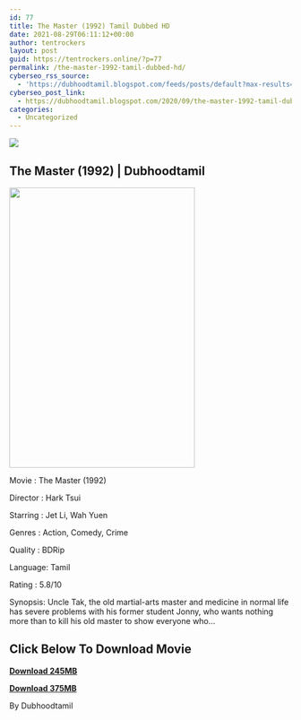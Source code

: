 ```yaml
---
id: 77
title: The Master (1992) Tamil Dubbed HD
date: 2021-08-29T06:11:12+00:00
author: tentrockers
layout: post
guid: https://tentrockers.online/?p=77
permalink: /the-master-1992-tamil-dubbed-hd/
cyberseo_rss_source:
  - 'https://dubhoodtamil.blogspot.com/feeds/posts/default?max-results=150&start-index=151'
cyberseo_post_link:
  - https://dubhoodtamil.blogspot.com/2020/09/the-master-1992-tamil-dubbed-hd.html
categories:
  - Uncategorized
---
```

<div class="media_block">
  <img src="https://1.bp.blogspot.com/-Az3f__lnWKg/X1xjMt4jnhI/AAAAAAAACYs/F0Zp5tR2WmUUY9JGDqe1gPTRzOeml8fTgCNcBGAsYHQ/s72-w331-h500-c/8686f181-199b-434d-9d0d-863fcbef1e32.jpg" class="media_thumbnail" />
</div>

## The Master (1992) | Dubhoodtamil

<div class="separator">
  <a href="https://1.bp.blogspot.com/-Az3f__lnWKg/X1xjMt4jnhI/AAAAAAAACYs/F0Zp5tR2WmUUY9JGDqe1gPTRzOeml8fTgCNcBGAsYHQ/s1500/8686f181-199b-434d-9d0d-863fcbef1e32.jpg" imageanchor="1"><img loading="lazy" border="0" data-original-height="1500" data-original-width="1000" height="500" src="https://1.bp.blogspot.com/-Az3f__lnWKg/X1xjMt4jnhI/AAAAAAAACYs/F0Zp5tR2WmUUY9JGDqe1gPTRzOeml8fTgCNcBGAsYHQ/w331-h500/8686f181-199b-434d-9d0d-863fcbef1e32.jpg" width="331" /></a>
</div>

Movie	<span></span>:	<span></span>The Master (1992)

Director	<span></span>:	<span></span>Hark Tsui

Starring	<span></span>:	<span></span>Jet Li, Wah Yuen

Genres	<span></span>:	<span></span>Action, Comedy, Crime

Quality	<span></span>:	<span></span>BDRip

Language:	<span></span>Tamil&nbsp;

Rating	<span></span>:	<span></span>5.8/10&nbsp;

Synopsis: Uncle Tak, the old martial-arts master and medicine in normal life has severe problems with his former student Jonny, who wants nothing more than to kill his old master to show everyone who&#8230;

## **<span>Click Below To Download Movie</span>**

**<span><a href="https://oncehelp.com/master-1" target="_blank" rel="noopener">Download 245MB</a></span>**

**<span><a href="https://oncehelp.com/master-2" target="_blank" rel="noopener">Download 375MB</a></span>**

By Dubhoodtamil